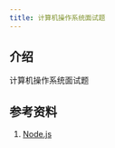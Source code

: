 ```yaml
---
title: 计算机操作系统面试题
---
```


## 介绍

计算机操作系统面试题



## 参考资料

1. [Node.js](https://nodejs.org/dist/latest-v10.x/docs/api/)